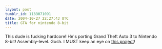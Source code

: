 ```yaml
---
layout: post
tumblr_id: 1133071091  
date: 2004-10-27 22:27:43 UTC
title: GTA for nintendo 8-bit
---
```


This dude is fucking hardcore! He's porting Grand Theft Auto 3 to Nintendo 8-bit! Assembly-level. Gosh. I MUST keep an eye on <a href="http://www.grandtheftendo.com/" target="_blank">this project</a>!
